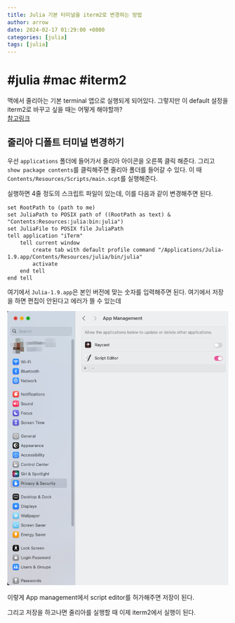 ```yaml
---
title: Julia 기본 터미널을 iterm2로 변경하는 방법
author: arrow
date: 2024-02-17 01:29:00 +0800
categories: [julia]
tags: [julia]
---
```


# #julia #mac #iterm2

맥에서 줄리아는 기본 terminal 앱으로 실행되게 되어있다. 그렇지만 이 default 설정을 iterm2로 바꾸고 싶을 때는 어떻게 해야할까?  
[참고링크](https://stackoverflow.com/questions/65147259/how-to-make-julia-app-launch-in-iterm-instead-of-macos-terminal-app)

## 줄리아 디폴트 터미널 변경하기

우선 `applications` 폴더에 들어가서 줄리아 아이콘을 오른쪽 클릭 해준다. 그리고 `show package contents`를 클릭해주면 줄리아 폴더를 들어갈 수 있다.
이 때`Contents/Resources/Scripts/main.scpt`를 실행해준다.

실행하면 4줄 정도의 스크립트 파일이 있는데, 이를 다음과 같이 변경해주면 된다.

```
set RootPath to (path to me)
set JuliaPath to POSIX path of ((RootPath as text) & "Contents:Resources:julia:bin:julia")
set JuliaFile to POSIX file JuliaPath
tell application "iTerm"
	tell current window
		create tab with default profile command "/Applications/Julia-1.9.app/Contents/Resources/julia/bin/julia"
		activate
	end tell
end tell
```

여기에서 `Julia-1.9.app`은 본인 버전에 맞는 숫자를 입력해주면 된다. 여기에서 저장을 하면 편집이 안된다고 에러가 뜰 수 있는데

![](https://raw.githubusercontent.com/arrow-economist/imageslibrary/main/SCR-20240217-cdkp.png)

이렇게 App management에서 script editor를 허가해주면 저장이 된다.

그리고 저장을 하고나면 줄리아를 실행할 때 이제 iterm2에서 실행이 된다.
